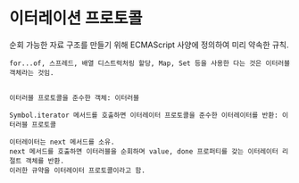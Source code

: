 # 이터레이션 프로토콜

순회 가능한 자료 구조를 만들기 위해 ECMAScript 사양에 정의하여 미리 약속한 규칙.

```
for...of, 스프레드, 배열 디스트럭처링 할당, Map, Set 등을 사용한 다는 것은 이터러블 객체라는 것임.


이터러블 프로토콜을 준수한 객체: 이터러블

Symbol.iterator 메서드를 호출하면 이터레이터 프로토콜을 준수한 이터레이터를 반환: 이터러블 프로토콜

이터레이터는 next 메서드를 소유.
next 메서드를 호출하면 이터러블을 순회하며 value, done 프로퍼티를 갖는 이터레이터 리절트 객체를 반환.
이러한 규약을 이터레이터 프로토콜이라고 함.
```
